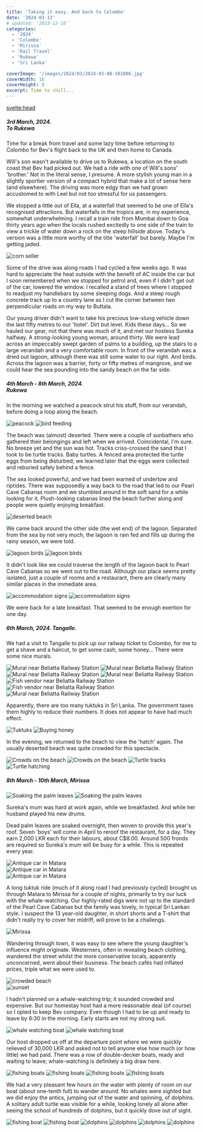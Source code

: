 ```yaml
---
title: 'Taking it easy. And back to Colombo'
date: '2024-03-13'
# updated: '2023-12-16'
categories:
  - '2024'
  - 'Colombo'
  - 'Mirissa'
  - 'Rail Travel'
  - 'Rukewa'
  - 'Sri Lanka'

coverImage: '/images/2024/03/2024-03-08-181006.jpg'
coverWidth: 16
coverHeight: 9
excerpt: Time to chill...
---
```


<script>
	import Callout from '$lib/components/Callout.svelte'
  import Img from '$lib/components/Img.svelte'
</script>

<svelte:head>

<title>2024 Sri Lanka</title>
</svelte:head>

<section class="card">
<h5>
  	3rd March, 2024.<br/>
  	To Rukewa
</h5>

<p>Time for a break from travel and some lazy time before returning to Colombo for Bev's flight back to the UK and then home to Canada.</p>

<p>Will's son wasn't available to drive us to Rukewa, a location on the south coast that Bev had picked out. We had a ride with one of Will's sons' 'brother.' Not in the literal sense, I presume. A more stylish young man in a slightly sportier version of a compact hybrid that make a lot of sense here (and elsewhere). The driving was more edgy than we had grown accustomed to with Leel but not too stressful for us passengers.</p>

<p>We stopped a little out of Ella, at a waterfall that seemed to be one of Ella's recognised attractions. But waterfalls in the tropics are, in my experience, somewhat underwhelming. I recall a train ride from Mumbai down to Goa thirty years ago when the locals rushed excitedly to one side of the train to view a trickle of water down a rock on the steep hillside above. Today's version was a little more worthy of the title 'waterfall' but barely. Maybe I'm getting jaded.</p>

<Img
  src="/images/2024/03/2024-03-03-100146.jpg"
  alt="corn seller"
  caption="Roadside vendor, selling corn to waterfall tourists"
/>

<p>Some of the drive was along roads I had cycled a few weeks ago. It was hard to appreciate the heat outside with the benefit of AC inside the car but I soon remembered when we stopped for petrol and, even if I didn't get out of the car, lowered the window. I recalled a stand of trees where I stopped to readjust my handlebars by some sleeping dogs. And a steep rough concrete track up to a country lane as I cut the corner between two perpendicular roads on my way to Buttala.</p>

<p>Our young driver didn't want to take his precious low-slung vehicle down the last fifty metres to our 'hotel'. Dirt but level. Kids these days... So we hauled our gear, not that there was much of it, and met our hostess Sureka halfway. A strong-looking young woman, around thirty. We were lead across an impeccably swept garden of palms to a building, up the stairs to a large verandah and a very comfortable room. In front of the verandah was a dried out lagoon, although there was still some water to our right. And birds. Across the lagoon was a barrier, forty or fifty metres of mangrove, and we could hear the sea pounding into the sandy beach on the far side.</p>
</section>

<section class="card">
<h5>
  	4th March - 8th March, 2024.<br/>
  	Rukewa
</h5>

<p>In the morning we watched a peacock strut his stuff, from our verandah, before doing a loop along the beach.</p>

<Img
  src="/images/2024/03/2024-03-04-083502.jpg"
  alt="peacock"
/>
<Img
  src="/images/2024/03/2024-03-04-083522.jpg"
  alt="bird feeding"
/>

<p>The beach was (almost) deserted. There were a couple of sunbathers who gathered their belongings and left when we arrived. Coincidental, I'm sure. No breeze yet and the sun was hot. Tracks criss-crossed the sand that I took to be turtle tracks. Baby turtles. A fenced area protected the turtle eggs from being disturbed; we learned later that the eggs were collected and reburied safely behind a fence. </p>

<p>The sea looked powerful, and we had been warned of undertow and riptides. There was supposedly a way back to the road that led to our Pearl Cave Cabanas room and we stumbled around in the soft sand for a while looking for it. Plush-looking cabanas lined the beach further along and people were quietly enjoying breakfast. </p>

<!-- <Img
  src="/images/2024/03/2024-03-04-090237.jpg"
  alt="deserted beach"
/> -->

<Img
  src="/images/2024/03/2024-03-04-090651.jpg"
  alt="deserted beach"
/>

<p>We came back around the other side (the wet end) of the lagoon. Separated from the sea by not very much, the lagoon is rain fed and fills up during the rainy season, we were told. </p>

<Img
  src="/images/2024/03/2024-03-04-093550.jpg"
  alt="lagoon birds"
/>
<Img
  src="/images/2024/03/2024-03-04-093852.jpg"
  alt="lagoon birds"
/>

<p>It didn't look like we could traverse the length of the lagoon back to Pearl Cave Cabanas so we went out to the road. Although our place seems pretty isolated, just a couple of rooms and a restaurant, there are clearly many similar places in the immediate area.</p>

<Img
  src="/images/2024/03/2024-03-04-094720.jpg"
  alt="accommodation signs"
/>
<Img
  src="/images/2024/03/2024-03-04-095159.jpg"
  alt="accommodation signs"
/>

<p>We were back for a late breakfast. That seemed to be enough exertion for one day. </p>

<h5>6th March, 2024. Tangalle.</h5>

<p>We had a visit to Tangalle to pick up our railway ticket to Colombo, for me to get a shave and a haircut, to get some cash, some honey... There were some nice murals.</p>

<Img
  src="/images/2024/03/2024-03-06-113635.jpg"
  alt="Mural near Beliatta Railway Station"
  caption="Beliatta Railway Station approach"
/>
<Img
  src="/images/2024/03/2024-03-06-113643.jpg"
  alt="Mural near Beliatta Railway Station"
  caption="Beliatta Railway Station approach"
/>
<Img
  src="/images/2024/03/2024-03-06-113703.jpg"
  alt="Mural near Beliatta Railway Station"
  caption="Beliatta Railway Station approach"
/>
<Img
  src="/images/2024/03/2024-03-06-113725.jpg"
  alt="Mural near Beliatta Railway Station"
  caption="Beliatta Railway Station approach"
/>
<Img
  src="/images/2024/03/2024-03-06-114013.jpg"
  alt="Fish vendor near Beliatta Railway Station"
/>
<Img
  src="/images/2024/03/2024-03-06-114050.jpg"
  alt="Fish vendor near Beliatta Railway Station"
/>
<Img
  src="/images/2024/03/2024-03-06-114031.jpg"
  alt="Mural near Beliatta Railway Station"
/>

<p>Apparently, there are too many tuktuks in Sri Lanka. The government taxes them highly to reduce their numbers. It does not appear to have had much effect.</p>
<Img
  src="/images/2024/03/2024-03-06-114127.jpg"
  alt="Tuktuks"
/>
<Img
  src="/images/2024/03/2024-03-06-115518.jpg"
  alt="Buying honey"
  caption="In search of 'bee-honey,' not treacle!"
/>
<p>In the evening, we returned to the beach to view the 'hatch' again. The usually deserted beach was quite crowded for this spectacle.</p>
<Img
  src="/images/2024/03/2024-03-06-181440.jpg"
  alt="Crowds on the beach"
  caption="Waiting for the turtle release"
/>
<Img
  src="/images/2024/03/2024-03-06-181643.jpg"
  alt="Crowds on the beach"
/>
<Img
  src="/images/2024/03/2024-03-06-181745.jpg"
  alt="Turtle tracks"
  caption="Turtle tracks in the sand"
/>
<Img
  src="/images/2024/03/2024-03-06-183308.jpg"
  alt="Turtle hatching"
  caption="Turtle 'hatch'"
/>

<h5>8th March - 10th March, Mirissa</h5>
<Img
  src="/images/2024/03/2024-03-08-093152.jpg"
  alt="Soaking the palm leaves"
  caption="Sureka's mum, always hard at work"
/>
<Img
  src="/images/2024/03/2024-03-08-093204.jpg"
  alt="Soaking the palm leaves"
/>
<p>Sureka's mum was hard at work again, while we breakfasted. And while her husband played his new drums. </p>

<p>Dead palm leaves are soaked overnight, then woven to provide this year's roof. Seven 'boys' will come in April to reroof the restaurant, for a day. They earn 2,000 LKR each for their labours, about C$8.00. Around 500 fronds are required so Sureka's mum will be busy for a while. This is repeated every year.</p>
<div class="w-80">
  <Img
    src="/images/2024/03/2024-03-08-123242.jpg"
    alt="Antique car in Matara"
    caption="A lovingly maintained antique, in Matara, on the way to Mirissa"
  />
</div>
<Img
  src="/images/2024/03/2024-03-08-123245.jpg"
  alt="Antique car in Matara"
  caption="Almost 90 years old!"
/>
<div class="w-80">
  <Img
    src="/images/2024/03/2024-03-08-123319.jpg"
    alt="Antique car in Matara"  
  />
</div>
<p>A long tuktuk ride (much of it along road I had previously cycled) brought us through Matara to Mirissa for a couple of nights, primarily to try our luck with the whale-watching. Our highly-rated digs were not up to the standard of the Pearl Cave Cabanas but the family was lovely, in typical Sri Lankan style. I suspect the 13 year-old daughter, in short shorts and a T-shirt that didn't really try to cover her midriff, will prove to be a challengs.</p>
<Img
    src="/images/2024/03/2024-03-08-163327.jpg"
    alt="Mirissa"  
  />
<p>Wandering through town, it was easy to see where the young daughter's influence might originate. Westerners, often in revealing beach clothing, wandered the street whilst the more conservative locals, apparently unconcerned, went about their business. The beach caf&eacute;s had inflated prices, triple what we were used to.</p>
<div class="w-80">
  <Img
      src="/images/2024/03/2024-03-08-180627.jpg"
      alt="crowded beach"  
      caption="Not our usual scene. Even before we were seniors."
  />
</div>
 <Img
      src="/images/2024/03/2024-03-08-181006.jpg"
      alt="sunset"
  />
<p>I hadn't planned on a whale-watching trip; it sounded crowded and expensive. But our homestay host had a more reasonable deal (of course) so I opted to keep Bev company. Even though I had to be up and ready to leave by 6:30 in the morning. Early starts are not my strong suit.</p>
 <Img
      src="/images/2024/03/2024-03-09-063651.jpg"
      alt="whale watching boat"  
      caption="6:35 in the morning!"
  />
 <Img
      src="/images/2024/03/2024-03-09-063706.jpg"
      alt="whale watching boat"  
      caption="Our boat was not this crowded. But they did have lifebuoy rings."
  />
<p>Our host dropped us off at the departure point where we were quickly relieved of 30,000 LKR and asked not to tell anyone else how much (or how little) we had paid. There was a row of double-decker boats, ready and waiting to leave; whale-watching is definitely a big draw here.</p>
 <Img
      src="/images/2024/03/2024-03-09-064203.jpg"
      alt="fishing boats"  
      caption="A busy little harbour."
  />
 <Img
      src="/images/2024/03/2024-03-09-063700.jpg"
      alt="fishing boats"  
      caption="A busy little harbour."
  />
 <Img
      src="/images/2024/03/2024-03-09-064500.jpg"
      alt="fishing boats"  
      caption="A busy little harbour."
  />
 <Img
      src="/images/2024/03/2024-03-09-064708.jpg"
      alt="fishing boats"  
      caption="A busy little harbour."
  />
<p>We had a very pleasant few hours on the water with plenty of room on our boat (about one-tenth full) to wander around. No whales were sighted but we did enjoy the antics, jumping out of the water and spinning, of dolphins. A solitary adult turtle was visible for a while, looking lonely all alone after seeing the school of hundreds of dolphins, but it quickly dove out of sight.</p>
<Img
  src="/images/2024/03/2024-03-09-070241.jpg"
  alt="fishing boat" 
/>
<Img
  src="/images/2024/03/2024-03-09-070642.jpg"
  alt="fishing boat" 
/>
<Img
  src="/images/2024/03/2024-03-09-082034.jpg"
  alt="dolphins" 
/>
<Img
  src="/images/2024/03/2024-03-09-082713.jpg"
  alt="dolphins" 
/>
<Img
  src="/images/2024/03/2024-03-09-084124.jpg"
  alt="dolphins" 
/>
<Img
  src="/images/2024/03/2024-03-09-91807.jpg"
  alt="dolphins" 
/>
</section>
